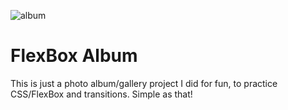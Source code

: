 ![album](https://media.giphy.com/media/ezxnhkB950ygE/giphy.gif)
# FlexBox Album
This is just a photo album/gallery project I did for fun, to practice CSS/FlexBox and transitions. Simple as that!
